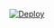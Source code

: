 <!-- [![Build Status](https://travis-ci.org/mwmayerle/new_phax_machine.svg?branch=master)](https://travis-ci.org/mwmayerle/new_phax_machine) -->
[![Deploy](https://www.herokucdn.com/deploy/button.svg)](https://heroku.com/deploy)